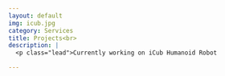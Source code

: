 ```yaml
---
layout: default
img: icub.jpg
category: Services
title: Projects<br>
description: |
  <p class="lead">Currently working on iCub Humanoid Robot

---
```

